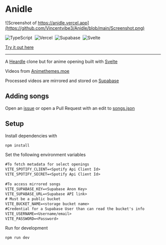 # Anidle

![Screenshot of https://anidle.vercel.app](https://github.com/Vincentvibe3/Anidle/blob/main/Screenshot.png)

![TypeScript](https://img.shields.io/badge/typescript-%23007ACC.svg?style=for-the-badge&logo=typescript&logoColor=white)
&nbsp;![Vercel](https://img.shields.io/badge/vercel-%23000000.svg?style=for-the-badge&logo=vercel&logoColor=white)
&nbsp;![Supabase](https://img.shields.io/badge/Supabase-3ECF8E?style=for-the-badge&logo=supabase&logoColor=white)
&nbsp;![Svelte](https://img.shields.io/badge/svelte-%23f1413d.svg?style=for-the-badge&logo=svelte&logoColor=white)

[Try it out here](https://vercel.com/vincentvibe3/anidle)

---

A [Heardle](https://www.heardle.app/) clone but for anime opening built with [Svelte](https://svelte.dev/)

Videos from [Animethemes.moe](https://animethemes.github.io/animethemes-web/)

Processed videos are mirrored and stored on [Supabase](https://supabase.com/)

## Adding songs

Open an [issue](https://github.com/Vincentvibe3/Anidle/issues) or open a Pull Request with an edit to [songs.json](https://github.com/Vincentvibe3/Anidle/blob/main/songs.json)

## Setup

Install dependencies with

```console
npm install
```

Set the following environment variables

```properties
#To fetch metadata for select openings
VITE_SPOTIFY_CLIENT=<Spotify Api Client Id>
VITE_SPOTIFY_SECRET=<Spotify Api Client Id>

#To access mirrored songs
VITE_SUPABASE_KEY=<Supabase Anon Key>
VITE_SUPABASE_URL=<Supabase API link>
# Must be a public bucket
VITE_BUCKET_NAME=<storage bucket name>
#Credential for a Supabase User than can read the bucket's info
VITE_USERNAME=<Username/email>
VITE_PASSWORD=<Password>

```

Run for development

```console
npm run dev
```